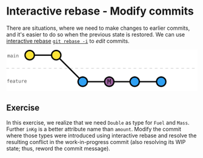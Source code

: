 # Interactive rebase - Modify commits

There are situations, where we need to make changes to earlier commits, and it's easier to do so when the previous state is restored. We can use [interactive rebase](https://git-scm.com/docs/git-rebase#_interactive_mode) [`git rebase -i`](https://git-scm.com/docs/git-rebase#Documentation/git-rebase.txt--i) to _edit_ commits.

![](../resources/main-feature-modify.svg)

## Exercise

In this exercise, we realize that we need `Double` as type for `Fuel` and `Mass`. Further `inKg` is a better attribute name than `amount`. Modify the commit where those types were introduced using interactive rebase and resolve the resulting conflict in the work-in-progress commit (also resolving its WIP state; thus, reword the commit message).